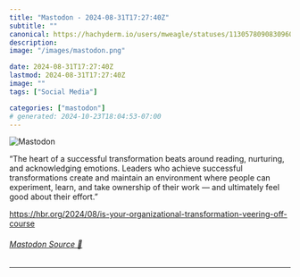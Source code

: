 ```yaml
---
title: "Mastodon - 2024-08-31T17:27:40Z"
subtitle: ""
canonical: https://hachyderm.io/users/mweagle/statuses/113057809083096083
description:
image: "/images/mastodon.png"

date: 2024-08-31T17:27:40Z
lastmod: 2024-08-31T17:27:40Z
image: ""
tags: ["Social Media"]

categories: ["mastodon"]
# generated: 2024-10-23T18:04:53-07:00
---
```

![Mastodon](/images/mastodon.png)

<p>“The heart of a successful transformation beats around reading, nurturing, and acknowledging emotions. Leaders who achieve successful transformations create and maintain an environment where people can experiment, learn, and take ownership of their work — and ultimately feel good about their effort.”</p><p><a href="https://hbr.org/2024/08/is-your-organizational-transformation-veering-off-course" target="_blank" rel="nofollow noopener noreferrer" translate="no"><span class="invisible">https://</span><span class="ellipsis">hbr.org/2024/08/is-your-organi</span><span class="invisible">zational-transformation-veering-off-course</span></a></p>


###### [Mastodon Source 🐘](https://hachyderm.io/@mweagle/113057809083096083)

___
